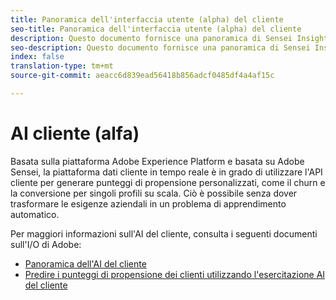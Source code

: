```yaml
---
title: Panoramica dell'interfaccia utente (alpha) del cliente
seo-title: Panoramica dell'interfaccia utente (alpha) del cliente
description: Questo documento fornisce una panoramica di Sensei Insights - Customer AI (Alpha)
seo-description: Questo documento fornisce una panoramica di Sensei Insights - Customer AI (Alpha)
index: false
translation-type: tm+mt
source-git-commit: aeacc6d839ead56418b856adcf0485df4a4af15c

---
```



# AI cliente (alfa)

Basata sulla piattaforma Adobe Experience Platform e basata su Adobe Sensei, la piattaforma dati cliente in tempo reale è in grado di utilizzare l&#39;API cliente per generare punteggi di propensione personalizzati, come il churn e la conversione per singoli profili su scala. Ciò è possibile senza dover trasformare le esigenze aziendali in un problema di apprendimento automatico.

Per maggiori informazioni sull&#39;AI del cliente, consulta i seguenti documenti sull&#39;I/O di Adobe:

- [Panoramica dell&#39;AI del cliente](https://www.adobe.io/apis/experienceplatform/home/services/allservices.html#!api-specification/markdown/narrative/technical_overview/sensei-insights/customer-ai.md)
- [Predire i punteggi di propensione dei clienti utilizzando l&#39;esercitazione AI del cliente](https://www.adobe.io/apis/experienceplatform/home/tutorials/alltutorials.html#!api-specification/markdown/narrative/tutorials/sensei-insights/customer-ai-tutorial.md)